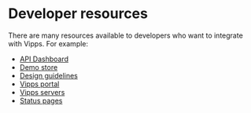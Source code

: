 <!-- START_METADATA
---
sidebar_position: 40
sidebar_title: "Developer resources"
hide_table_of_contents: true
pagination_next: null
pagination_prev: null
---
END_METADATA -->

# Developer resources

There are many resources available to developers who want to integrate with Vipps. For example:

* [API Dashboard](api-dashboard.md)
* [Demo store](demo-store.md)
* [Design guidelines](design-guidelines.md)
* [Vipps portal](portal.md)
* [Vipps servers](servers.md)
* [Status pages](status-pages.md)
